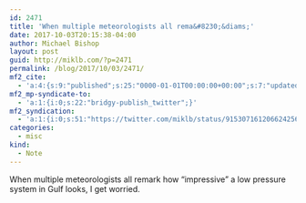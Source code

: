 ```yaml
---
id: 2471
title: 'When multiple meteorologists all rema&#8230;&diams;'
date: 2017-10-03T20:15:38-04:00
author: Michael Bishop
layout: post
guid: http://miklb.com/?p=2471
permalink: /blog/2017/10/03/2471/
mf2_cite:
  - 'a:4:{s:9:"published";s:25:"0000-01-01T00:00:00+00:00";s:7:"updated";s:25:"0000-01-01T00:00:00+00:00";s:8:"category";a:1:{i:0;s:0:"";}s:6:"author";a:0:{}}'
mf2_mp-syndicate-to:
  - 'a:1:{i:0;s:22:"bridgy-publish_twitter";}'
mf2_syndication:
  - 'a:1:{i:0;s:51:"https://twitter.com/miklb/status/915307161206624256";}'
categories:
  - misc
kind:
  - Note
---
```

When multiple meteorologists all remark how “impressive” a low pressure system in Gulf looks, I get worried. 
